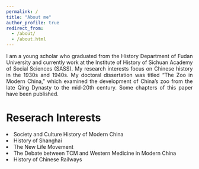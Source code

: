 ```yaml
---
permalink: /
title: "About me"
author_profile: true
redirect_from: 
  - /about/
  - /about.html
---
```


<div style="text-align: justify; text-justify: inter-word;">
I am a young scholar who graduated from the History Department of Fudan University and currently work at the Institute of History of Sichuan Academy of Social Sciences (SASS). My research interests focus on Chinese history in the 1930s and 1940s. My doctoral dissertation was titled “The Zoo in Modern China,” which examined the development of China’s zoo from the late Qing Dynasty to the mid-20th century. Some chapters of this paper have been published.
</div>

Reserach Interests
======
<li>Society and Culture History of Modern China<br>
<li>History of Shanghai<br>
<li>The New Life Movement<br>
<li>The Debate between TCM and Western Medicine in Modern China<br>
<li>History of Chinese Railways<br>

